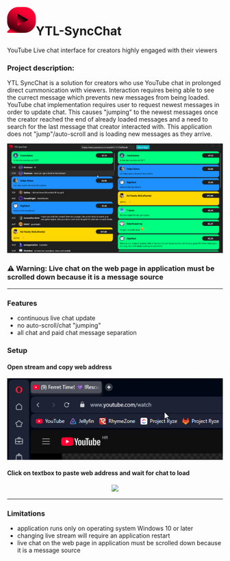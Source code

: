 <img align="left" height="60" src="https://github.com/TheRealHuzy/YTL-SyncChat/blob/main/Assets/YTLSyncChatLogo.png" />

# YTL-SyncChat
YouTube Live chat interface for creators highly engaged with their viewers

### Project description:
YTL SyncChat is a solution for creators who use YouTube chat in prolonged direct cummonication with viewers. Interaction requires being able to see the currect message which prevents new messages from being loaded. YouTube chat implementation requires user to request newest messages in order to update chat. This causes "jumping" to the newest messages once the creator reached the end of already loaded messages and a need to search for the last message that creator interacted with. This application does not "jump"/auto-scroll and is loading new messages as they arrive.

<p align="center">
  <img src="https://github.com/TheRealHuzy/YTL-SyncChat/blob/main/Assets/Gif1.gif" />
</p>

### ⚠️ Warning: Live chat on the web page in application must be scrolled down because it is a message source
***

### Features
* continuous live chat update
* no auto-scroll/chat "jumping"
* all chat and paid chat message separation


### Setup
#### Open stream and copy web address
<p align="center">
  <img src="https://github.com/TheRealHuzy/YTL-SyncChat/blob/main/Assets/Gif2.gif" />
</p>

#### Click on textbox to paste web address and wait for chat to load
<p align="center">
  <img src="https://github.com/TheRealHuzy/YTL-SyncChat/blob/main/Assets/Gif3.gif" />
</p>

***

### Limitations
* application runs only on operating system Windows 10 or later
* changing live stream will require an application restart
* live chat on the web page in application must be scrolled down because it is a message source
